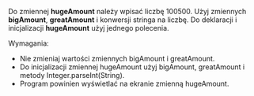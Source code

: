 Do zmiennej **hugeAmount** należy wpisać liczbę 100500.
Użyj zmiennych **bigAmount**, **greatAmount** i konwersji stringa na liczbę.
Do deklaracji i inicjalizacji **hugeAmount** użyj jednego polecenia.

Wymagania:

- Nie zmieniaj wartości zmiennych bigAmount i greatAmount.
- Do inicjalizacji zmiennej hugeAmount użyj bigAmount, greatAmount i metody Integer.parseInt(String).
- Program powinien wyświetlać na ekranie zmienną hugeAmount.